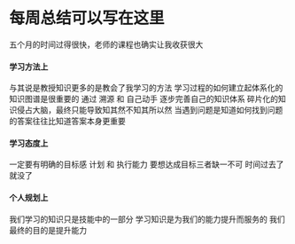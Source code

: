 # 每周总结可以写在这里

五个月的时间过得很快，老师的课程也确实让我收获很大

#### 学习方法上

与其说是教授知识更多的是教会了我学习的方法
学习过程的如何建立起体系化的知识图谱是很重要的 通过 溯源 和 自己动手 逐步完善自己的知识体系
碎片化的知识侵占大脑，最终只能导致知其然不知其所以然 当遇到问题是知道如何找到问题的答案往往比知道答案本身更重要

#### 学习态度上

一定要有明确的目标感 计划 和 执行能力
要想达成目标三者缺一不可 时间过去了就没了

#### 个人规划上

我们学习的知识只是技能中的一部分 学习知识是为我们的能力提升而服务的 我们最终的目的是提升能力